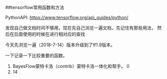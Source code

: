 ##tensorflow常用函数和方法





PythonAPI:  https://www.tensorflow.org/api_guides/python/

发现自己做文档时间不够用，现在先自己浏览一遍文档，先记住有那些用法， 然后在后面使用的时候在进行相对应的查找



今天先浏览一遍（2018-7-14）版本升级到了tf1.9版本。

一下记录一下比较重要的函数。

 

1. BayesFlow蒙特卡洛（contrib）蒙特卡洛一体化和帮手。 0
2. 14

